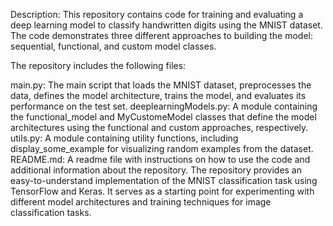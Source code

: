 Description:
This repository contains code for training and evaluating a deep learning model to classify handwritten digits using the MNIST dataset. The code demonstrates three different approaches to building the model: sequential, functional, and custom model classes.

The repository includes the following files:

main.py: The main script that loads the MNIST dataset, preprocesses the data, defines the model architecture, trains the model, and evaluates its performance on the test set.
deeplearningModels.py: A module containing the functional_model and MyCustomeModel classes that define the model architectures using the functional and custom approaches, respectively.
utils.py: A module containing utility functions, including display_some_example for visualizing random examples from the dataset.
README.md: A readme file with instructions on how to use the code and additional information about the repository.
The repository provides an easy-to-understand implementation of the MNIST classification task using TensorFlow and Keras. It serves as a starting point for experimenting with different model architectures and training techniques for image classification tasks.